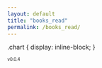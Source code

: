 ```yaml
---
layout: default
title: "books_read"
permalink: /books_read/
---
```


.chart {
  display: inline-block;
}

<script src="https://d3js.org/d3.v6.min.js" defer></script>  
<script src="https://d3js.org/d3-scale.v3.min.js" defer></script>  
<script src="../app.js" defer></script>  

<div class="chart" id="age_read_mean"></div>  
<div class="chart" id="age_read_hist"></div>  


<small><small>v0.0.4</small></small>
